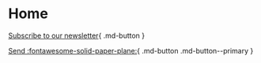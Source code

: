 # Home
[Subscribe to our newsletter](#){ .md-button }

[Send :fontawesome-solid-paper-plane:](mailto:fpehar@gmail.com){ .md-button .md-button--primary }
